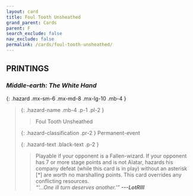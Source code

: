 ```yaml
---
layout: card
title: Foul Tooth Unsheathed
grand_parent: Cards
parent: F
search_exclude: false
nav_exclude: false
permalink: /cards/foul-tooth-unsheathed/
---
```


## PRINTINGS


### _Middle-earth: The White Hand_

{: .hazard .mx-sm-6 .mx-md-8 .mx-lg-10 .mb-4 }
> {: .hazard-name .mb-4 .p-1 .pl-2 }
> > <div class="hazard-mp"></div>
> > <div class="card-name">Foul Tooth Unsheathed</div>
>
> {: .hazard-classification .pr-2 }
> Permanent-event
>
> {: .hazard-text .black-text .p-2 }
> > Playable if your opponent is a Fallen-wizard. If your opponent has 7 or more stage points and is not Alatar, hazards his company defeat (while this card is in play) without an asterisk [*] are worth no marshalling points. This card overrides any conflicting resources.   <br>_“‘...One ill turn deserves another.’”_ ***---&#65279;LotRIII*** 
>

